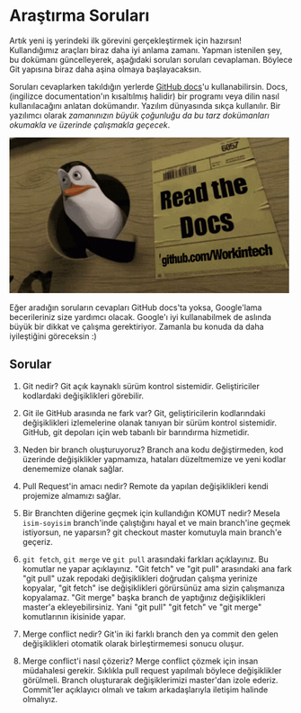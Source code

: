 # Araştırma Soruları

Artık yeni iş yerindeki ilk görevini gerçekleştirmek için hazırsın! Kullandığımız araçları biraz daha iyi anlama zamanı. Yapman istenilen şey, bu dokümanı güncelleyerek, aşağıdaki soruları soruları cevaplaman. Böylece Git yapısına biraz daha aşina olmaya başlayacaksın.

Soruları cevaplarken takıldığın yerlerde [GitHub docs](https://docs.github.com/en)'u kullanabilirsin. Docs, (ingilizce documentation'ın kısaltılmış halidir) bir programı veya dilin nasıl kullanılacağını anlatan dokümandır. Yazılım dünyasında sıkça kullanılır. Bir yazılımcı olarak _zamanınızın büyük çoğunluğu da bu tarz dokümanları okumakla ve üzerinde çalışmakla geçecek_.

![READ THE DOCS](https://github.com/Workintech/FSWeb-S1G1-Projesi-Web-Development-Projesi-icin-Git/blob/main/read-the-docs-wit.gif?raw=true)

Eğer aradığın soruların cevapları GitHub docs'ta yoksa, Google'lama becerileriniz size yardımcı olacak. Google'ı iyi kullanabilmek de aslında büyük bir dikkat ve çalışma gerektiriyor. Zamanla bu konuda da daha iyileştiğini göreceksin :)

## Sorular

1. Git nedir?
Git açık kaynaklı sürüm kontrol sistemidir. Geliştiriciler kodlardaki değişiklikleri görebilir.

2. Git ile GitHub arasında ne fark var?
Git, geliştiricilerin kodlarındaki değişiklikleri izlemelerine olanak tanıyan bir sürüm kontrol sistemidir. GitHub, git depoları için web tabanlı bir barındırma hizmetidir.

3. Neden bir branch oluşturuyoruz?
Branch ana kodu değiştirmeden, kod üzerinde değişiklikler yapmamıza, hataları düzeltmemize ve yeni kodlar denememize olanak sağlar.

4. Pull Request'in amacı nedir?
Remote da yapılan değişiklikleri kendi projemize almamızı sağlar.

5. Bir Branchten diğerine geçmek için kullandığın KOMUT nedir? Mesela `isim-soyisim` branch'inde çalıştığını hayal et ve main branch'ine geçmek istiyorsun, ne yaparsın?
git checkout master komutuyla main branch'e geçeriz.

6. `git fetch`, `git merge` ve `git pull` arasındaki farkları açıklayınız. Bu komutlar ne yapar açıklayınız.
"Git fetch" ve "git pull" arasındaki ana fark "git pull" uzak repodaki değişiklikleri doğrudan çalışma yerinize kopyalar, "git fetch" ise değişiklikleri görürsünüz ama sizin çalışmanıza kopyalamaz. "Git merge" başka branch de yaptığınız değişiklikleri master'a ekleyebilirsiniz. Yani "git pull" "git fetch" ve "git merge" komutlarının ikisinide yapar.

7. Merge conflict nedir?
Git'in iki farklı branch den ya commit den gelen değişiklikleri otomatik olarak birleştirmemesi sonucu oluşur.
8. Merge conflict'i nasıl çözeriz?
Merge conflict çözmek için insan müdahalesi gerekir. Sıklıkla pull request yapılmalı böylece değişiklikler görülmeli. Branch oluşturarak değişiklerimizi master'dan izole ederiz. Commit'ler açıklayıcı olmalı ve takım arkadaşlarıyla iletişim halinde olmalıyız.
